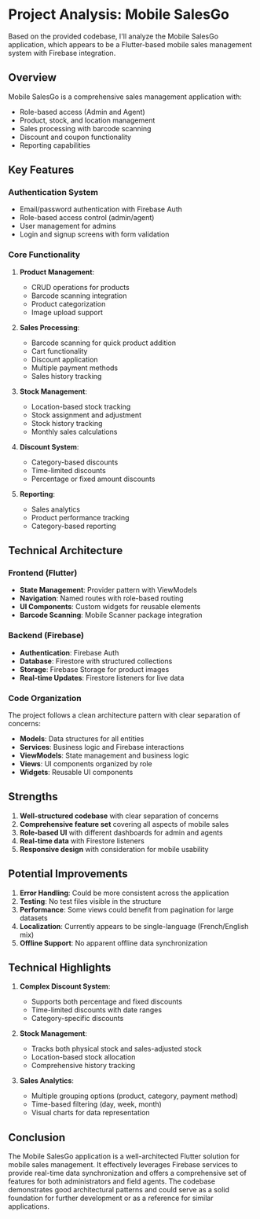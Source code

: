 # Project Analysis: Mobile SalesGo

Based on the provided codebase, I'll analyze the Mobile SalesGo application, which appears to be a Flutter-based mobile sales management system with Firebase integration.

## Overview

Mobile SalesGo is a comprehensive sales management application with:
- Role-based access (Admin and Agent)
- Product, stock, and location management
- Sales processing with barcode scanning
- Discount and coupon functionality
- Reporting capabilities

## Key Features

### Authentication System
- Email/password authentication with Firebase Auth
- Role-based access control (admin/agent)
- User management for admins
- Login and signup screens with form validation

### Core Functionality
1. **Product Management**:
   - CRUD operations for products
   - Barcode scanning integration
   - Product categorization
   - Image upload support

2. **Sales Processing**:
   - Barcode scanning for quick product addition
   - Cart functionality
   - Discount application
   - Multiple payment methods
   - Sales history tracking

3. **Stock Management**:
   - Location-based stock tracking
   - Stock assignment and adjustment
   - Stock history tracking
   - Monthly sales calculations

4. **Discount System**:
   - Category-based discounts
   - Time-limited discounts
   - Percentage or fixed amount discounts

5. **Reporting**:
   - Sales analytics
   - Product performance tracking
   - Category-based reporting

## Technical Architecture

### Frontend (Flutter)
- **State Management**: Provider pattern with ViewModels
- **Navigation**: Named routes with role-based routing
- **UI Components**: Custom widgets for reusable elements
- **Barcode Scanning**: Mobile Scanner package integration

### Backend (Firebase)
- **Authentication**: Firebase Auth
- **Database**: Firestore with structured collections
- **Storage**: Firebase Storage for product images
- **Real-time Updates**: Firestore listeners for live data

### Code Organization
The project follows a clean architecture pattern with clear separation of concerns:
- **Models**: Data structures for all entities
- **Services**: Business logic and Firebase interactions
- **ViewModels**: State management and business logic
- **Views**: UI components organized by role
- **Widgets**: Reusable UI components

## Strengths

1. **Well-structured codebase** with clear separation of concerns
2. **Comprehensive feature set** covering all aspects of mobile sales
3. **Role-based UI** with different dashboards for admin and agents
4. **Real-time data** with Firestore listeners
5. **Responsive design** with consideration for mobile usability

## Potential Improvements

1. **Error Handling**: Could be more consistent across the application
2. **Testing**: No test files visible in the structure
3. **Performance**: Some views could benefit from pagination for large datasets
4. **Localization**: Currently appears to be single-language (French/English mix)
5. **Offline Support**: No apparent offline data synchronization

## Technical Highlights

1. **Complex Discount System**:
   - Supports both percentage and fixed discounts
   - Time-limited discounts with date ranges
   - Category-specific discounts

2. **Stock Management**:
   - Tracks both physical stock and sales-adjusted stock
   - Location-based stock allocation
   - Comprehensive history tracking

3. **Sales Analytics**:
   - Multiple grouping options (product, category, payment method)
   - Time-based filtering (day, week, month)
   - Visual charts for data representation

## Conclusion

The Mobile SalesGo application is a well-architected Flutter solution for mobile sales management. It effectively leverages Firebase services to provide real-time data synchronization and offers a comprehensive set of features for both administrators and field agents. The codebase demonstrates good architectural patterns and could serve as a solid foundation for further development or as a reference for similar applications.
